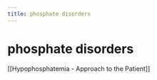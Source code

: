 ```yaml
---
title: phosphate disorders
---
```

# phosphate disorders

[[Hypophosphatemia - Approach to the Patient]]
